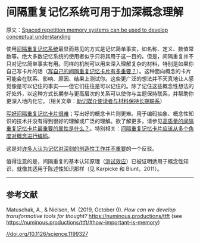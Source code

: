 # 间隔重复记忆系统可用于加深概念理解

原文：[Spaced repetition memory systems can be used to develop conceptual understanding](https://notes.andymatuschak.org/z6UZP7P4sRNgRKSvNj7tMV5uW6dDhwwbdZCy9)

使用[间隔重复记忆系统](https://notes.andymatuschak.org/z4eXdSMJFv2qVGXSUEKH4vdcHBrLHcFY1ZGfC)最显而易见的方式是记忆简单事实，如名称、定义、数值常数等。绝大多数记忆系统的使用者似乎只将其用于这一目的。但是，间隔重复并不只对记忆简单事实有用。同样的机制可以用来深入理解复杂的材料，特别是如果你自己写卡片的话（[写自己的间隔重复记忆卡片有多重要？](https://notes.andymatuschak.org/z5TxQNCUTSAiTg42v7Ft6xASpnyiuvm6phAoJ)）。这种面向概念的卡片可能会在联系、影响、原因、结果上测试你。这些更广泛的想法并不天真地让人感觉像是可以记住的事实——但它们往往是可以记住的。除了记住这些概念性想法的好处外，以这种方式长期参与更高层次的关系可以使你与主题保持联系，并帮助你更深入地内化它。（相关文章：[助记媒介使读者与材料保持长期联系](https://notes.andymatuschak.org/z7tjqSxGsJ53tXsGkRpchsECWcMsW3sFUw86U)）

[写好间隔重复记忆卡片很难](https://notes.andymatuschak.org/z3ntJ7w9C3uapYp1m3gy2EK6PN788guzEoUNN)；写出好的概念卡片则更难。用于编码抽象、概念性知识的技术并没有得到很好的理解或广泛的理解。欲了解更多，请参见[高质量的间隔重复记忆卡片最重要的属性是什么？](https://notes.andymatuschak.org/z42J1vxsMjhkdbrqVfoqjiEesSzfaEqurBtoJ)。特别相关：[间隔重复记忆卡片应该从多个角度对概念进行编码](https://notes.andymatuschak.org/z3K5a9tM1wq1x4QnDfsUpTeYZWW3M9iUzMdfo)。

这是对[许多人认为记忆对深刻的创造性工作并不重要](https://notes.andymatuschak.org/zD5zaKmvTFAAL3PTJGWzkAQr6CtoBCdoXBpM)的一个反驳。

值得注意的是，间隔重复的基本认知原理（[测试效应](https://notes.andymatuschak.org/z45mhbpabsigFceeSiRyDXZdvcRqvE2A1xMsn)）已被证明适用于概念性知识，就像其适用于陈述性知识那样（见 Karpicke 和 Blunt，2011）。

------

## 参考文献

Matuschak, A., & Nielsen, M. (2019, October 0). *How can we develop transformative tools for thought?* https://numinous.productions/ttft (see https://numinous.productions/ttft/#how-important-is-memory)

[//doi.org/10.1126/science.1199327](https://notes.andymatuschak.org/Karpicke%2C_J._D.%2C_%26_Blunt%2C_J._R._(2011)._Retrieval_Practice_Produces_More_Learning_than_Elaborative_Studying_with_Concept_Mapping._Science%2C_331(6018)%2C_772–775._https)